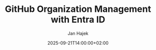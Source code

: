 ---
title: GitHub Organization Management with Entra ID
date: 2025-09-21T14:00:00+02:00
author: Jan Hajek
categories:
  - Microsoft
  - Open Source
tags:
  - GitHub
  - Azure AD
  - Entra ID
  - SSO
---